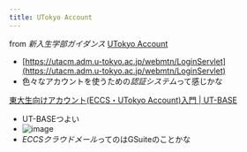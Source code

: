 ```yaml
---
title: UTokyo Account
---
```


from *新入生学部ガイダンス*
[UTokyo Account](UTokyo%20Account.md)

* [https://utacm.adm.u-tokyo.ac.jp/webmtn/LoginServlet](https://utacm.adm.u-tokyo.ac.jp/webmtn/LoginServlet)
* 色々なアカウントを使うための*認証システム*って感じかな

[東大生向けアカウント(ECCS・UTokyo Account)入門 | UT-BASE](https://ut-base.info/articles/47)

* UT-BASEつよい
* ![image](https://gyazo.com/8e318a49a59af77200b85d31b3e3b5f7/raw)
* *ECCSクラウドメール*ってのはGSuiteのことかな
